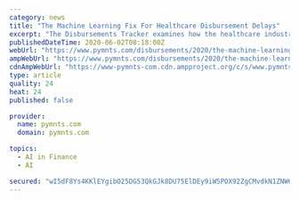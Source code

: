 ```yaml
---
category: news
title: "The Machine Learning Fix For Healthcare Disbursement Delays"
excerpt: "The Disbursements Tracker examines how the healthcare industry is responding to disbursements struggles during the COVID-19 pandemic."
publishedDateTime: 2020-06-02T08:18:00Z
webUrl: "https://www.pymnts.com/disbursements/2020/the-machine-learning-fix-for-healthcare-disbursement-delays/"
ampWebUrl: "https://www.pymnts.com/disbursements/2020/the-machine-learning-fix-for-healthcare-disbursement-delays/amp/"
cdnAmpWebUrl: "https://www-pymnts-com.cdn.ampproject.org/c/s/www.pymnts.com/disbursements/2020/the-machine-learning-fix-for-healthcare-disbursement-delays/amp/"
type: article
quality: 24
heat: 24
published: false

provider:
  name: pymnts.com
  domain: pymnts.com

topics:
  - AI in Finance
  - AI

secured: "wI5dF8Ys4KKlEYgibO25DG53QkGJk8DU75ElDEy9iW5POX92ZgCMvdkN1ZNW6I60TPZcceyc9MJeu/DWagHRMav5FT+FNFsY3wVLX/nx5Dsznpbu5civcbK4ixfJe7ApDtiPJv9olgRdpgJV5IOOGWNvkU5fM/DQ4l93MRcuE5Z5L5aKaoK5ZTTyq6qb5SEBucOJPF0uopUocve0ZsONOPszApL7xPxBfQ9NKYyMGqtLLQQRsTpboS4iF37A+NS2f6TVdOvxVMVdkuMQrxRBE1QjkvQO/dA4qBhVxpxRCAWEvbrNBMVvmffC841fCiMGsEym0+c8oXEn5mAuQvTjdgC4q4z5Lr10ZDHCd5qjev+tM0hhK7AchHfoJWuYcuoYK4eAjZPpFALeXD1aVXXSTm+iqCkY0VIWzzrQCPAN5EQMDM3rnJe2S+ybcEWiDN/BNGQF9N/SkHVPFKTkMqb6w8huKxMexOIYl2fUKq2zN4k=;xhhFZgpSITF03bYnOUT6/g=="
---
```


